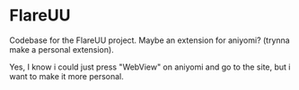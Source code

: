 # FlareUU

Codebase for the FlareUU project. Maybe an extension for aniyomi? (trynna make a personal extension).

Yes, I know i could just press "WebView" on aniyomi and go to the site, but i want to make it more personal.